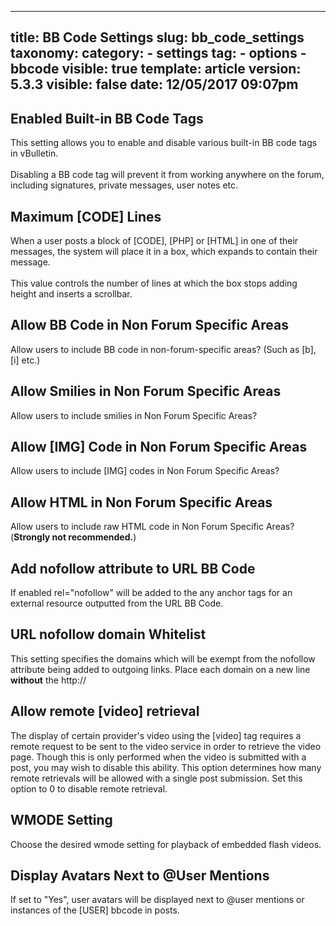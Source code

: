 
---
title: BB Code Settings
slug: bb_code_settings
taxonomy:
    category:
        - settings
    tag:
        - options
        - bbcode
visible: true
template: article
version: 5.3.3
visible: false
date: 12/05/2017 09:07pm
---

## Enabled Built-in BB Code Tags
This setting allows you to enable and disable various built-in BB code tags in vBulletin.<br />
<br />
Disabling a BB code tag will prevent it from working anywhere on the forum, including signatures, private messages, user notes etc.

## Maximum [CODE] Lines
When a user posts a block of [CODE], [PHP] or [HTML] in one of their messages, the system will place it in a box, which expands to contain their message.<br />
<br />
This value controls the number of lines at which the box stops adding height and inserts a scrollbar.

## Allow BB Code in Non Forum Specific Areas
Allow users to include BB code in non-forum-specific areas? (Such as [b], [i] etc.)

## Allow Smilies in Non Forum Specific Areas
Allow users to include smilies in Non Forum Specific Areas?

## Allow [IMG] Code in Non Forum Specific Areas
Allow users to include [IMG] codes in Non Forum Specific Areas?

## Allow HTML in Non Forum Specific Areas
Allow users to include raw HTML code in Non Forum Specific Areas?<br />(<b>Strongly not recommended.</b>)

## Add nofollow attribute to URL BB Code
If enabled rel="nofollow" will be added to the any anchor tags for an external resource outputted from the URL BB Code.

## URL nofollow domain Whitelist
This setting specifies the domains which will be exempt from the nofollow attribute being added to outgoing links. Place each domain on a new line <strong>without</strong> the http://

## Allow remote [video] retrieval
The display of certain provider's video using the [video] tag requires a remote request to be sent to the video service in order to retrieve the video page. Though this is only performed when the video is submitted with a post, you may wish to disable this ability. This option determines how many remote retrievals will be allowed with a single post submission. Set this option to 0 to disable remote retrieval.

## WMODE Setting
Choose the desired wmode setting for playback of embedded flash videos.

## Display Avatars Next to @User Mentions
If set to "Yes", user avatars will be displayed next to @user mentions or instances of the [USER] bbcode in posts.



